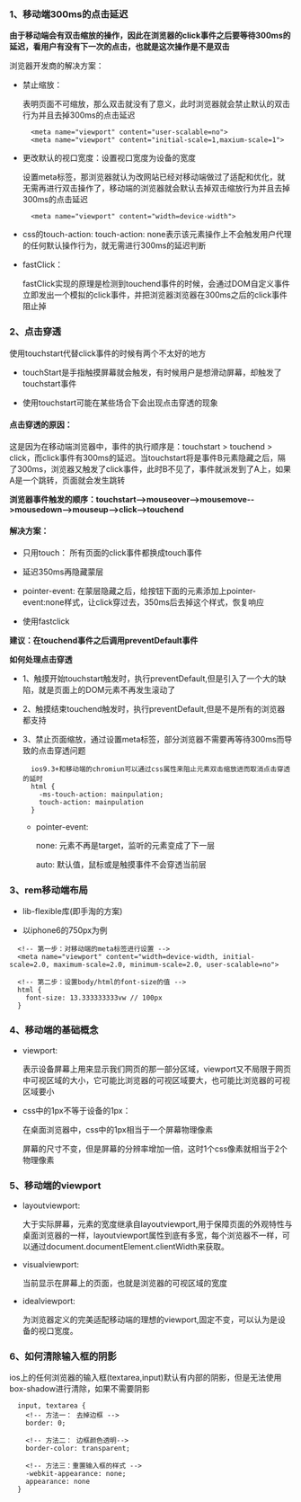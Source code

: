 ### 1、移动端300ms的点击延迟

**由于移动端会有双击缩放的操作，因此在浏览器的click事件之后要等待300ms的延迟，看用户有没有下一次的点击，也就是这次操作是不是双击**

浏览器开发商的解决方案： 

* 禁止缩放：

  表明页面不可缩放，那么双击就没有了意义，此时浏览器就会禁止默认的双击行为并且去掉300ms的点击延迟

  ```
    <meta name="viewport" content="user-scalable=no">
    <meta name="viewport" content="initial-scale=1,maxium-scale=1">
  ```

* 更改默认的视口宽度：设置视口宽度为设备的宽度

  设置meta标签，那浏览器就认为改网站已经对移动端做过了适配和优化，就无需再进行双击操作了，移动端的浏览器就会默认去掉双击缩放行为并且去掉300ms的点击延迟
  
  ```
    <meta name="viewport" content="width=device-width">
  ```

* css的touch-action: touch-action: none表示该元素操作上不会触发用户代理的任何默认操作行为，就无需进行300ms的延迟判断

* fastClick：

  fastClick实现的原理是检测到touchend事件的时候，会通过DOM自定义事件立即发出一个模拟的click事件，并把浏览器浏览器在300ms之后的click事件阻止掉

### 2、点击穿透

使用touchstart代替click事件的时候有两个不太好的地方

* touchStart是手指触摸屏幕就会触发，有时候用户是想滑动屏幕，却触发了touchstart事件

* 使用touchstart可能在某些场合下会出现点击穿透的现象

#### 点击穿透的原因：

  这是因为在移动端浏览器中，事件的执行顺序是：touchstart > touchend > click，而click事件有300ms的延迟。当touchstart将是事件B元素隐藏之后，隔了300ms，浏览器又触发了click事件，此时B不见了，事件就派发到了A上，如果A是一个跳转，页面就会发生跳转


**浏览器事件触发的顺序：touchstart-->mouseover-->mousemove-->mousedown-->mouseup-->click-->touchend**

#### 解决方案： 

  * 只用touch： 所有页面的click事件都换成touch事件

  * 延迟350ms再隐藏蒙层

  * pointer-event: 在蒙层隐藏之后，给按钮下面的元素添加上pointer-event:none样式，让click穿过去，350ms后去掉这个样式，恢复响应

  * 使用fastclick

**建议：在touchend事件之后调用preventDefault事件**

**如何处理点击穿透**

* 1、触摸开始touchstart触发时，执行preventDefault,但是引入了一个大的缺陷，就是页面上的DOM元素不再发生滚动了

* 2、触摸结束touchend触发时，执行preventDefault,但是不是所有的浏览器都支持

* 3、禁止页面缩放，通过设置meta标签，部分浏览器不需要再等待300ms而导致的点击穿透问题

  ```
    ios9.3+和移动端的chromiun可以通过css属性来阻止元素双击缩放进而取消点击穿透的延时
    html {
      -ms-touch-action: mainpulation;
      touch-action: mainpulation
    }
  ```
  * pointer-event:

    none: 元素不再是target，监听的元素变成了下一层

    auto: 默认值，鼠标或是触摸事件不会穿透当前层

### 3、rem移动端布局

* lib-flexible库(即手淘的方案)

* 以iphone6的750px为例

```
  <!-- 第一步：对移动端的meta标签进行设置 -->
  <meta name="viewport" content="width=device-width, initial-scale=2.0, maximum-scale=2.0, minimum-scale=2.0, user-scalable=no">

  <!-- 第二步：设置body/html的font-size的值 -->
  html {
    font-size: 13.333333333vw // 100px
  }
```
### 4、移动端的基础概念

* viewport: 

  表示设备屏幕上用来显示我们网页的那一部分区域，viewport又不局限于网页中可视区域的大小，它可能比浏览器的可视区域要大，也可能比浏览器的可视区域要小

* css中的1px不等于设备的1px：

  在桌面浏览器中，css中的1px相当于一个屏幕物理像素

  屏幕的尺寸不变，但是屏幕的分辨率增加一倍，这时1个css像素就相当于2个物理像素

### 5、移动端的viewport

* layoutviewport:

  大于实际屏幕，元素的宽度继承自layoutviewport,用于保障页面的外观特性与桌面浏览器的一样，layoutviewport属性到底有多宽，每个浏览器不一样，可以通过document.documentElement.clientWidth来获取。

* visualviewport:

  当前显示在屏幕上的页面，也就是浏览器的可视区域的宽度

* idealviewport: 

  为浏览器定义的完美适配移动端的理想的viewport,固定不变，可以认为是设备的视口宽度。

### 6、如何清除输入框的阴影

ios上的任何浏览器的输入框(textarea,input)默认有内部的阴影，但是无法使用box-shadow进行清除，如果不需要阴影

```
  input, textarea {
    <!-- 方法一： 去掉边框 -->
    border: 0;
    
    <!-- 方法二： 边框颜色透明-->
    border-color: transparent;

    <!-- 方法三：重置输入框的样式 -->
    -webkit-appearance: none;
    appearance: none
  }
```


